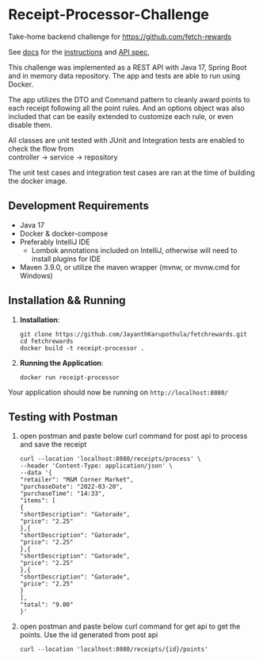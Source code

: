 # Receipt-Processor-Challenge

Take-home backend challenge for https://github.com/fetch-rewards

See [docs](docs) for the [instructions](docs/Instructions.md) and [API spec](docs/api.yml),

This challenge was implemented as a REST API with Java 17, Spring Boot and in memory data repository. The app and tests
are able to run using Docker.

The app  utilizes the DTO and Command pattern to cleanly award points to each receipt following all the point
rules. And an options object was also included that can be easily extended to customize each rule, or even disable them.

All classes are unit tested with JUnit and Integration tests are enabled to check the flow from     
controller -> service -> repository

The unit test cases and integration test cases are ran at the time of building the docker image.
## Development Requirements

* Java 17
* Docker & docker-compose
* Preferably IntelliJ IDE
    * Lombok annotations included on IntelliJ, otherwise will need to install plugins for IDE
* Maven 3.9.0, or utilize the maven wrapper (mvnw, or mvnw.cmd for Windows)

## Installation && Running

1. **Installation**:
    ```
    git clone https://github.com/JayanthKarupothula/fetchrewards.git
    cd fetchrewards
    docker build -t receipt-processor .
    ```

2. **Running the Application**:

    ```
    docker run receipt-processor
    ```

Your application should now be running on `http://localhost:8080/`

## Testing with Postman
 1. open postman and paste below curl command for post api to process and save the receipt

    ```
    curl --location 'localhost:8080/receipts/process' \
    --header 'Content-Type: application/json' \
    --data '{
    "retailer": "M&M Corner Market",
    "purchaseDate": "2022-03-20",
    "purchaseTime": "14:33",
    "items": [
    {
    "shortDescription": "Gatorade",
    "price": "2.25"
    },{
    "shortDescription": "Gatorade",
    "price": "2.25"
    },{
    "shortDescription": "Gatorade",
    "price": "2.25"
    },{
    "shortDescription": "Gatorade",
    "price": "2.25"
    }
    ],
    "total": "9.00"
    }'

    ```
 2. open postman and paste below curl command for get api to get the points. Use the id generated from post api

     ```
     curl --location 'localhost:8080/receipts/{id}/points'
     ```


